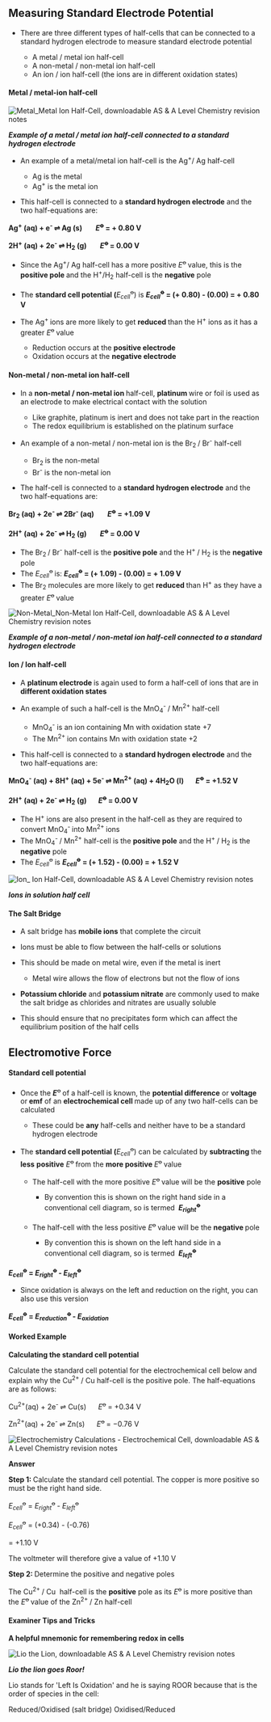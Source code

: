 Measuring Standard Electrode Potential
--------------------------------------

* There are three different types of half-cells that can be connected to a standard hydrogen electrode to measure standard electrode potential

  + A metal / metal ion half-cell
  + A non-metal / non-metal ion half-cell
  + An ion / ion half-cell (the ions are in different oxidation states)

#### Metal / metal-ion half-cell

![Metal_Metal Ion Half-Cell, downloadable AS & A Level Chemistry revision notes](5.4.2-Metal_Metal-Ion-Half-Cell.png)

<i><b>Example of a metal / metal ion half-cell connected to a standard hydrogen electrode</b></i>

* An example of a metal/metal ion half-cell is the Ag<sup>+</sup>/ Ag half-cell

  + Ag is the metal
  + Ag<sup>+</sup> is the metal ion
* This half-cell is connected to a <b>standard hydrogen electrode</b> and the two half-equations are:

<b>Ag</b><sup><b>+</b></sup><b> (aq) + e</b><sup><b>- </b></sup><b>⇌ Ag (s)        </b><i><b>E</b></i><sup><b>ꝋ </b></sup><b>= + 0.80 V</b>

<b>2H</b><sup><b>+</b></sup><b> (aq) + 2e</b><sup><b>- </b></sup><b>⇌ H</b><sub><b>2</b></sub><b> (g)        </b><i><b>E</b></i><sup><b>ꝋ </b></sup><b>= 0.00 V </b>

* Since the Ag<sup>+</sup>/ Ag half-cell has a more positive <i>E</i><sup>ꝋ </sup>value, this is the <b>positive pole </b>and the H<sup>+</sup>/H<sub>2</sub> half-cell is the <b>negative</b> pole
* The <b>standard cell potential (</b><i>E</i><sub><i>cell</i></sub><sup>ꝋ</sup>) is <i><b>E</b></i><sub><i><b>cell</b></i></sub><sup><b>ꝋ</b></sup><b> = (+ 0.80) - (0.00) = + 0.80 V</b>
* The Ag<sup>+ </sup>ions are more likely to get <b>reduced </b>than the H<sup>+</sup> ions as it has a greater <i>E</i><sup>ꝋ </sup>value

  + Reduction occurs at the <b>positive electrode</b>
  + Oxidation occurs at the <b>negative electrode</b>

#### Non-metal / non-metal ion half-cell

* In a <b>non-metal / non-metal ion </b>half-cell, <b>platinum </b>wire or foil is used as an electrode to make electrical contact with the solution

  + Like graphite, platinum is inert and does not take part in the reaction
  + The redox equilibrium is established on the platinum surface
* An example of a non-metal / non-metal ion is the Br<sub>2 </sub>/ Br<sup>-</sup> half-cell

  + Br<sub>2 </sub>is the non-metal
  + Br<sup>-</sup> is the non-metal ion
* The half-cell is connected to a <b>standard hydrogen electrode</b> and the two half-equations are:

<b>Br</b><sub><b>2</b></sub><b> (aq) + 2e</b><sup><b>- </b></sup><b>⇌ 2Br</b><sup><b>-</b></sup><b> (aq)        </b><i><b>E</b></i><sup><b>ꝋ</b></sup><b> = +1.09 V</b>

<b>2H</b><sup><b>+</b></sup><b> (aq) + 2e</b><sup><b>- </b></sup><b>⇌ H</b><sub><b>2</b></sub><b> (g)        </b><i><b>E</b></i><sup><b>ꝋ</b></sup><b> = 0.00 V   </b>

* The Br<sub>2 </sub>/ Br<sup>-</sup> half-cell is the <b>positive pole</b> and the H<sup>+ </sup>/ H<sub>2</sub> is the <b>negative</b> pole
* The <i>E</i><sub><i>cell</i></sub><sup>ꝋ </sup>is: <i><b>E</b></i><sub><i><b>cell</b></i></sub><sup><b>ꝋ</b></sup><b> = (+ 1.09) - (0.00) = + 1.09 V</b>
* The Br<sub>2</sub> molecules are more likely to get <b>reduced </b>than H<sup>+</sup> as they have a greater <i>E</i><sup>ꝋ </sup>value

![Non-Metal_Non-Metal Ion Half-Cell, downloadable AS & A Level Chemistry revision notes](5.4.2-Non-Metal_Non-Metal-Ion-Half-Cell.png)

<i><b>Example of a non-metal / non-metal ion half-cell connected to a standard hydrogen electrode</b></i>

#### Ion / Ion half-cell

* A <b>platinum electrode </b>is again used to form a half-cell of ions that are in <b>different oxidation states</b>
* An example of such a half-cell is the MnO<sub>4</sub><sup>- </sup>/ Mn<sup>2+</sup> half-cell

  + MnO<sub>4</sub><sup>-</sup> is an ion containing Mn with oxidation state +7
  + The Mn<sup>2+ </sup>ion contains Mn with oxidation state +2
* This half-cell is connected to a <b>standard hydrogen electrode</b> and the two half-equations are:

<b>MnO</b><sub><b>4</b></sub><sup><b>-</b></sup><b> (aq) + 8H</b><sup><b>+</b></sup><b> (aq) + 5e</b><sup><b>- </b></sup><b>⇌ Mn</b><sup><b>2+</b></sup><b> (aq) + 4H</b><sub><b>2</b></sub><b>O (l)       </b><i><b>E</b></i><sup><b>ꝋ</b></sup><b> = +1.52 V</b>

<b>2H</b><sup><b>+</b></sup><b> (aq) + 2e</b><sup><b>- </b></sup><b>⇌ H</b><sub><b>2</b></sub><b> (g)       </b><i><b>E</b></i><sup><b>ꝋ </b></sup><b>= 0.00 V   </b>

* The H<sup>+</sup> ions are also present in the half-cell as they are required to convert MnO<sub>4</sub><sup>- </sup>into Mn<sup>2+ </sup>ions
* The MnO<sub>4</sub><sup>- </sup>/ Mn<sup>2+</sup> half-cell is the <b>positive pole</b> and the H<sup>+ </sup>/ H<sub>2</sub> is the <b>negative</b> pole
* The <i>E</i><sub><i>cell</i></sub><sup>ꝋ</sup> is <i><b>E</b></i><sub><i><b>cell</b></i></sub><sup><b>ꝋ</b></sup><b> = (+ 1.52) - (0.00) = + 1.52 V</b>

![Ion_ Ion Half-Cell, downloadable AS & A Level Chemistry revision notes](5.4.2-Ion_-Ion-Half-Cell.png)

<i><b>Ions in solution half cell</b></i>

#### The Salt Bridge

* A salt bridge has <b>mobile ions</b> that complete the circuit
* Ions must be able to flow between the half-cells or solutions
* This should be made on metal wire, even if the metal is inert

  + Metal wire allows the flow of electrons but not the flow of ions
* <b>Potassium chloride</b> and <b>potassium nitrate</b> are commonly used to make the salt bridge as chlorides and nitrates are usually soluble
* This should ensure that no precipitates form which can affect the equilibrium position of the half cells

Electromotive Force
-------------------

#### Standard cell potential

* Once the <i><b>E</b></i><sup>ꝋ </sup>of a half-cell is known, the <b>potential difference</b> or <b>voltage</b> or<b> emf</b> of an <b>electrochemical cell </b>made up of any two half-cells can be calculated

  + These could be <b>any</b> half-cells and neither have to be a standard hydrogen electrode
* The <b>standard cell potential (</b><i>E</i><sub><i>cell</i></sub><sup>ꝋ</sup>) can be calculated by <b>subtracting </b>the <b>less</b> <b>positive</b> <i>E</i><sup>ꝋ </sup>from the <b>more positive </b><i>E</i><sup>ꝋ </sup>value

  + The half-cell with the more positive <i>E</i><sup>ꝋ </sup>value will be the <b>positive</b> pole

    - By convention this is shown on the right hand side in a conventional cell diagram, so is termed <b> </b><i><b>E</b></i><sub><i><b>right</b></i></sub><sup><b>ꝋ</b></sup>
  + The half-cell with the less positive <i>E</i><sup>ꝋ </sup>value will be the <b>negative </b>pole

    - By convention this is shown on the left hand side in a conventional cell diagram, so is termed <b> </b><i><b>E</b></i><sub><i><b>left</b></i></sub><sup><b>ꝋ</b></sup>

<i><b>E</b></i><sub><i><b>cell</b></i></sub><sup><b>ꝋ</b></sup><b> = </b><i><b>E</b></i><sub><i><b>right</b></i></sub><sup><b>ꝋ </b></sup><b>- </b><i><b>E</b></i><sub><i><b>left</b></i></sub><sup><b>ꝋ   </b></sup>

* Since oxidation is always on the left and reduction on the right, you can also use this version

<i><b>E</b></i><sub><i><b>cell</b></i></sub><sup><b>ꝋ</b></sup><b> = </b><i><b>E</b></i><sub><i><b>reduction</b></i></sub><sup><b>ꝋ </b></sup><b>- </b><i><b>E</b></i><sub><i><b>oxidation</b></i></sub>

#### Worked Example

<b>Calculating the standard cell potential</b>

Calculate the standard cell potential for the electrochemical cell below and explain why the Cu<sup>2+ </sup>/ Cu half-cell is the positive pole. The half-equations are as follows:

Cu<sup>2+</sup>(aq) + 2e<sup>- </sup>⇌ Cu(s)      <i>E</i><sup>ꝋ </sup>= +0.34 V

Zn<sup>2+</sup>(aq) + 2e<sup>- </sup>⇌ Zn(s)      <i>E</i><sup>ꝋ </sup>= −0.76 V

![Electrochemistry Calculations - Electrochemical Cell, downloadable AS & A Level Chemistry revision notes](5.4-Electrochemistry-Calculations-Electrochemical-Cell.png)

<b>Answer</b>

<b>Step 1: </b>Calculate the standard cell potential. The copper is more positive so must be the right hand side.

<i>E</i><sub><i>cell</i></sub><sup>ꝋ</sup> = <i>E</i><sub><i>right</i></sub><sup>ꝋ </sup>- <i>E</i><sub><i>left</i></sub><sup>ꝋ   </sup>

<i>E</i><sub><i>cell</i></sub><sup>ꝋ</sup> = (+0.34) - (-0.76)

= +1.10 V

The voltmeter will therefore give a value of +1.10 V

<b>Step 2: </b>Determine the positive and negative poles

The Cu<sup>2+ </sup>/ Cu  half-cell is the <b>positive</b> pole as its <i>E</i><sup>ꝋ </sup>is more positive than the <i>E</i><sup>ꝋ </sup>value of the Zn<sup>2+ </sup>/ Zn half-cell

#### Examiner Tips and Tricks

<b>A helpful mnemonic for remembering redox in cells</b>

![Lio the Lion, downloadable AS & A Level Chemistry revision notes](5.4.2-Lio-the-Lion.png)

<i><b>Lio the lion goes Roor! </b></i>

Lio stands for 'Left Is Oxidation' and he is saying ROOR because that is the order of species in the cell:

Reduced/Oxidised (salt bridge) Oxidised/Reduced